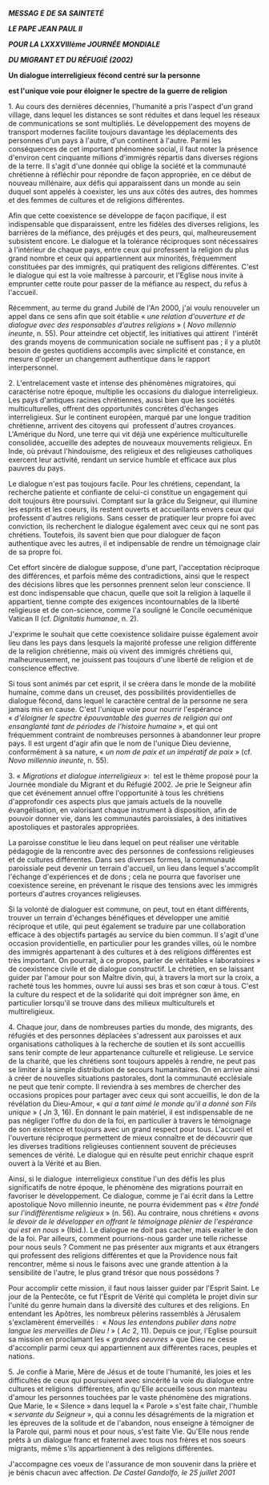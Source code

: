***MESSAG*** ***E DE SA SAINTETÉ***

***LE PAPE JEAN PAUL II***

***POUR LA LXXXVIIIème JOURNÉE MONDIALE***

***DU MIGRANT ET DU RÉFUGIÉ (2002)***

**Un dialogue interreligieux fécond centré sur la personne**

**est l'unique voie pour éloigner le spectre de la guerre de religion**

1. Au cours des dernières décennies, l'humanité a pris l'aspect d'un grand village, dans lequel les distances se sont réduites et dans lequel les réseaux de communications se sont multipliés. Le développement des moyens de transport modernes facilite toujours davantage les déplacements des personnes d'un pays à l'autre, d'un continent à l'autre. Parmi les conséquences de cet important phénomène social, il faut noter la présence d'environ cent cinquante millions d'immigrés répartis dans diverses régions de la terre. Il s'agit d'une donnée qui oblige la société et la communauté chrétienne à réfléchir pour répondre de façon appropriée, en ce début de nouveau millénaire, aux défis qui apparaissent dans un monde au sein duquel sont appelés à coexister, les uns aux côtés des autres, des hommes et des femmes de cultures et de religions différentes.

Afin que cette coexistence se développe de façon pacifique, il est indispensable que disparaissent, entre les fidèles des diverses religions, les barrières de la méfiance, des préjugés et des peurs, qui, malheureusement subsistent encore. Le dialogue et la tolérance réciproques sont nécessaires à l'intérieur de chaque pays, entre ceux qui professent la religion du plus grand nombre et ceux qui appartiennent aux minorités, fréquemment constituées par des immigrés, qui pratiquent des religions différentes. C'est le dialogue qui est la voie maîtresse à parcourir, et l'Eglise nous invite à emprunter cette route pour passer de la méfiance au respect, du refus à l'accueil.

Récemment, au terme du grand Jubilé de l'An 2000, j'ai voulu renouveler un appel dans ce sens afin que soit établie « *une relation d'ouverture et de dialogue avec des responsables d'autres religions* » ( *Novo millennio ineunte*, n. 55). Pour atteindre cet objectif, les initiatives qui attirent  l'intérêt  des grands moyens de communication sociale ne suffisent pas ; il y a plutôt besoin de gestes quotidiens accomplis avec simplicité et constance, en mesure d'opérer un changement authentique dans le rapport interpersonnel.

2. L'entrelacement vaste et intense des phénomènes migratoires, qui caractérise notre époque, multiplie les occasions du dialogue interreligieux. Les pays d'antiques racines chrétiennes, aussi bien que les sociétés multiculturelles, offrent des opportunités concrètes d'échanges interreligieux. Sur le continent européen, marqué par une longue tradition chrétienne, arrivent des citoyens qui  professent d'autres croyances. L'Amérique du Nord, une terre qui vit déjà une expérience multiculturelle consolidée, accueille des adeptes de nouveaux mouvements religieux. En Inde, où prévaut l'hindouisme, des religieux et des religieuses catholiques exercent leur activité, rendant un service humble et efficace aux plus pauvres du pays.

Le dialogue n'est pas toujours facile. Pour les chrétiens, cependant, la recherche patiente et confiante de celui-ci constitue un engagement qui doit toujours être poursuivi. Comptant sur la grâce du Seigneur, qui illumine les esprits et les coeurs, ils restent ouverts et accueillants envers ceux qui professent d'autres religions. Sans cesser de pratiquer leur propre foi avec conviction, ils recherchent le dialogue également avec ceux qui ne sont pas chrétiens. Toutefois, ils savent bien que pour dialoguer de façon authentique avec les autres, il et indipensable de rendre un témoignage clair de sa propre foi.

Cet effort sincère de dialogue suppose, d'une part, l'acceptation réciproque des différences, et parfois même des contradictions, ainsi que le respect des décisions libres que les personnes prennent selon leur conscience. Il est donc indispensable que chacun, quelle que soit la religion à laquelle il appartient, tienne compte des exigences incontournables de la liberté religieuse et de con-science, comme l'a souligné le Concile oecuménique Vatican II (cf. *Dignitatis humanae*, n. 2).

J'exprime le souhait que cette coexistence solidaire puisse également avoir lieu dans les pays dans lesquels la majorité professe une religion différente de la religion chrétienne, mais où vivent des immigrés chrétiens qui, malheureusement, ne jouissent pas toujours d'une liberté de religion et de conscience effective.

Si tous sont animés par cet esprit, il se créera dans le monde de la mobilité humaine, comme dans un creuset, des possibilités providentielles de dialogue fécond, dans lequel le caractère central de la personne ne sera jamais mis en cause. C'est l'unique voie pour nourrir l'espérance « *d'éloigner le spectre épouvantable des guerres de religion qui ont ensanglanté tant de périodes de l'histoire humaine* », et qui ont fréquemment contraint de nombreuses personnes à abandonner leur propre pays. Il est urgent d'agir afin que le nom de l'unique Dieu devienne, conformément à sa nature, « *un nom de paix et un impératif de paix* » (cf. *Novo millennio ineunte*, n. 55).

3. « *Migrations et dialogue interreligieux* »:  tel est le thème proposé pour la Journée mondiale du Migrant et du Réfugié 2002. Je prie le Seigneur afin que cet événement annuel offre l'opportunité à tous les chrétiens d'approfondir ces aspects plus que jamais actuels de la nouvelle évangélisation, en valorisant chaque instrument à disposition, afin de pouvoir donner vie, dans les communautés paroissiales, à des initiatives apostoliques et pastorales appropriées.

La paroisse constitue le lieu dans lequel on peut réaliser une véritable pédagogie de la rencontre avec des personnes de confessions religieuses et de cultures différentes. Dans ses diverses formes, la communauté paroissiale peut devenir un terrain d'accueil, un lieu dans lequel s'accomplit l'échange d'expériences et de dons ; cela ne pourra que favoriser une coexistence sereine, en prévenant le risque des tensions avec les immigrés porteurs d'autres croyances religieuses.

Si la volonté de dialoguer est commune, on peut, tout en étant différents, trouver un terrain d'échanges bénéfiques et développer une amitié réciproque et utile, qui peut également se traduire par une collaboration efficace à des objectifs partagés au service du bien commun. Il s'agit d'une occasion providentielle, en particulier pour les grandes villes, où le nombre des immigrés appartenant à des cultures et à des religions différentes est très important. On pourrait, à ce propos, parler de véritables « laboratoires » de coexistence civile et de dialogue constructif. Le chrétien, en se laissant guider par l'amour pour son Maître divin, qui, à travers la mort sur la croix, a racheté tous les hommes, ouvre lui aussi ses bras et son cœur à tous. C'est la culture du respect et de la solidarité qui doit imprégner son âme, en particulier lorsqu'il se trouve dans des milieux multiculturels et multireligieux.

4. Chaque jour, dans de nombreuses parties du monde, des migrants, des réfugiés et des personnes déplacées s'adressent aux paroisses et aux organisations catholiques à la recherche de soutien et ils sont accueillis sans tenir compte de leur appartenance culturelle et religieuse. Le service de la charité, que les chrétiens sont toujours appelés à rendre, ne peut pas se limiter à la simple distribution de secours humanitaires. On en arrive ainsi à créer de nouvelles situations pastorales, dont la communauté ecclésiale ne peut que tenir compte. Il reviendra à ses membres de chercher des occasions propices pour partager avec ceux qui sont accueillis, le don de la révélation du Dieu-Amour, « *qui a tant aimé le monde qu'il a donné son Fils unique* » ( *Jn* 3, 16). En donnant le pain matériel, il est indispensable de ne pas négliger l'offre du don de la foi, en particulier à travers le témoignage de son existence et toujours avec un grand respect pour tous. L'accueil et l'ouverture réciproque permettent de mieux connaître et de découvrir que les diverses traditions religieuses contiennent souvent de précieuses semences de vérité. Le dialogue qui en résulte peut enrichir chaque esprit ouvert à la Vérité et au Bien.

Ainsi, si le dialogue  interreligieux constitue l'un des défis les plus significatifs de notre époque, le phénomène des migrations pourrait en favoriser le développement. Ce dialogue, comme je l'ai écrit dans la Lettre apostolique Novo millennio ineunte, ne pourra évidemment pas « *être fondé sur l'indifférentisme religieux* » (n. 56). Au contraire, nous chrétiens « *avons le devoir de le développer en offrant le témoignage plénier de l'espérance qui est en nous* » (Ibid.). Le dialogue ne doit pas cacher, mais exalter le don de la foi. Par ailleurs, comment pourrions-nous garder une telle richesse pour nous seuls ? Comment ne pas présenter aux migrants et aux étrangers qui professent des religions différentes et que la Providence nous fait rencontrer, même si nous le faisons avec une grande attention à la sensibilité de l'autre, le plus grand trésor que nous possédons ?

Pour accomplir cette mission, il faut nous laisser guider par l'Esprit Saint. Le jour de la Pentecôte, ce fut l'Esprit de Vérité qui compléta le projet divin sur l'unité du genre humain dans la diversité des cultures et des religions. En entendant les Apôtres, les nombreux pèlerins rassemblés à Jérusalem s'exclamèrent émerveillés :  « *Nous les entendons publier dans notre langue les merveilles de Dieu !* » ( *Ac* 2, 11). Depuis ce jour, l'Eglise poursuit sa mission en proclamant les « *grandes oeuvres* » que Dieu ne cesse d'accomplir parmi ceux qui appartiennent aux différentes races, peuples et nations.

5. Je confie à Marie, Mère de Jésus et de toute l'humanité, les joies et les difficultés de ceux qui poursuivent avec sincérité la voie du dialogue entre cultures et religions  différentes, afin qu'Elle accueille sous son manteau d'amour les personnes touchées par le vaste phénomène des migrations. Que Marie, le « Silence » dans lequel la « Parole » s'est faite chair, l'humble « *servante du Seigneur* », qui a connu les désagréments de la migration et les épreuves de la solitude et de l'abandon, nous enseigne à témoigner de la Parole qui, parmi nous et pour nous, s'est faite Vie. Qu'Elle nous rende prêts à un dialogue franc et fraternel avec tous nos frères et nos soeurs migrants, même s'ils appartiennent à des religions différentes.

J'accompagne ces voeux de l'assurance de mon souvenir dans la prière et je bénis chacun avec affection. *De Castel Gandolfo, le 25 juillet 2001*